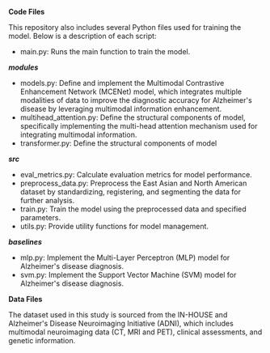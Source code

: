 **Code Files**

This repository also includes several Python files used for training the model. Below is a description of each script:

- main.py: Runs the main function to train the model.

***modules***

- models.py: Define and implement the Multimodal Contrastive Enhancement Network (MCENet) model, which integrates
  multiple modalities of data to improve the diagnostic accuracy for Alzheimer's disease by leveraging multimodal
  information enhancement.
- multihead_attention.py: Define the structural components of model, specifically implementing the multi-head attention
  mechanism used for integrating multimodal information.
- transformer.py: Define the structural components of model

***src***

- eval_metrics.py: Calculate evaluation metrics for model performance.
- preprocess_data.py: Preprocess the East Asian and North American dataset by standardizing, registering, and segmenting the data for further
  analysis.
- train.py: Train the model using the preprocessed data and specified parameters.
- utils.py: Provide utility functions for model management.

***baselines***

- mlp.py: Implement the Multi-Layer Perceptron (MLP) model for Alzheimer's disease diagnosis.
- svm.py: Implement the Support Vector Machine (SVM) model for Alzheimer's disease diagnosis.


**Data Files**

The dataset used in this study is sourced from the IN-HOUSE and Alzheimer's Disease Neuroimaging Initiative (ADNI), which includes
multimodal neuroimaging data (CT, MRI and PET), clinical assessments, and genetic information.


